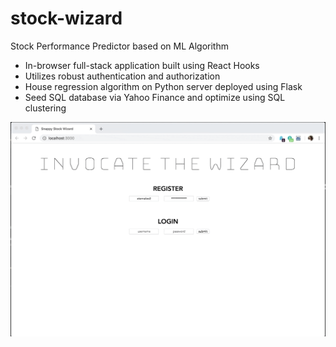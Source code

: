 # stock-wizard
Stock Performance Predictor based on ML Algorithm

* In-browser full-stack application built using React Hooks
* Utilizes robust authentication and authorization
* House regression algorithm on Python server deployed using Flask 
* Seed SQL database via Yahoo Finance and optimize using SQL clustering

<p align="center">
  <img src="stock_wizard.gif?raw=true">
</p>
